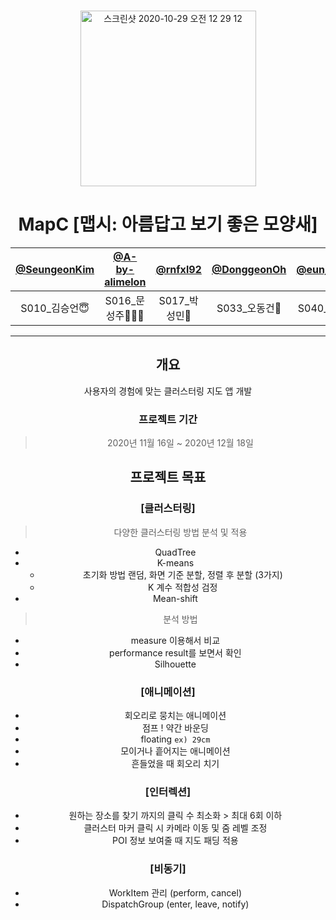 
###
<div align="center">
<img width="281" alt="스크린샷 2020-10-29 오전 12 29 12" src="https://user-images.githubusercontent.com/62557093/100237742-ac64da80-2f72-11eb-949e-e3a8d212c253.png">


# MapC [맵시: 아름답고 보기 좋은 모양새]


| [@SeungeonKim](https://github.com/Seungeon-Kim) | [@A-by-alimelon](https://github.com/A-by-alimelon) | [@rnfxl92](https://github.com/rnfxl92) | [@DonggeonOh](https://github.com/DonggeonOh) | [@eunjeongS2](https://github.com/eunjeongS2) |
| :-------: | :--------: | :-------: | :--------: | :-------: |
| S010_김승언😇 | S016_문성주🙇🏻‍♀️ | S017_박성민🤡 | S033_오동건🤪 | S040_이은정🤓 |

---

## 개요
 사용자의 경험에 맞는 클러스터링 지도 앱 개발 
### 프로젝트 기간
> 2020년 11월 16일 ~ 2020년 12월 18일


## 프로젝트 목표
### [클러스터링]
> 다양한 클러스터링 방법 분석 및 적용 
* QuadTree
* K-means
    * 초기화 방법
        랜덤, 화면 기준 분할, 정렬 후 분할 (3가지)
    * K 계수 적합성 검정 
* Mean-shift

> 분석 방법 
* measure 이용해서 비교 
* performance result를 보면서 확인
* Silhouette

### [애니메이션] 
- 회오리로 뭉치는 애니메이션 
- 점프 ! 약간 바운딩 
- floating `ex) 29cm`
- 모이거나 흩어지는 애니메이션
- 흔들었을 때 회오리 치기

### [인터렉션]
* 원하는 장소를 찾기 까지의 클릭 수 최소화 > 최대 6회 이하
* 클러스터 마커 클릭 시 카메라 이동 및 줌 레벨 조정
* POI 정보 보여줄 때 지도 패딩 적용

### [비동기]
* WorkItem 관리 (perform, cancel)
* DispatchGroup (enter, leave, notify)
